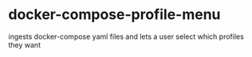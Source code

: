 # docker-compose-profile-menu
ingests docker-compose yaml files and lets a user select which profiles they want
